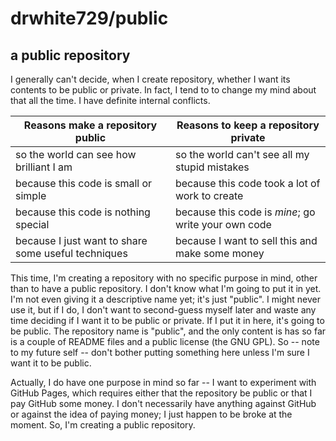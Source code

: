 # drwhite729/public

## a public repository

I generally can't decide, when I create repository, whether I want its contents to be public or private.  In fact, I tend to to change my mind about that all the time.  I have definite internal conflicts.

| Reasons make a repository public                    | Reasons to keep a repository private                |
|-----------------------------------------------------|-----------------------------------------------------|
| so the world can see how brilliant I am             | so the world can't see all my stupid mistakes       |
| because this code is small or simple                | because this code took a lot of work to create      |
| because this code is nothing special                | because this code is *mine*; go write your own code |
| because I just want to share some useful techniques | because I want to sell this and make some money     |

This time, I'm creating a repository with no specific purpose in mind, other than to have a public repository.  I don't know what I'm going to put it in yet.  I'm not even giving it a descriptive name yet; it's just "public".  I might never use it, but if I do, I don't want to second-guess myself later and waste any time deciding if I want it to be public or private.  If I put it in here, it's going to be public.  The repository name is "public", and the only content is has so far is a couple of README files and a public license (the GNU GPL).  So -- note to my future self -- don't bother putting something here unless I'm sure I want it to be public.

Actually, I do have one purpose in mind so far -- I want to experiment with GitHub Pages, which requires either that the repository be public or that I pay GitHub some money.  I don't necessarily have anything against GitHub or against the idea of paying money; I just happen to be broke at the moment.  So, I'm creating a public repository.
